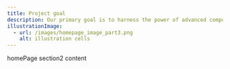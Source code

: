 ```yaml
---
title: Project goal
description: Our primary goal is to harness the power of advanced computational techniques to unravel the mysteries hidden within metagenomic data. We aim to assemble high-quality genomes (MAGs) to provide a comprehensive view of microbial diversity and functional potential. Through rigorous analysis, we seek to identify novel genes, study gene functions, and uncover evolutionary relationships within these genomes.
illustrationImage:
  - url: /images/homepage_image_part3.png
    alt: illustration cells
---
```


homePage section2 content
